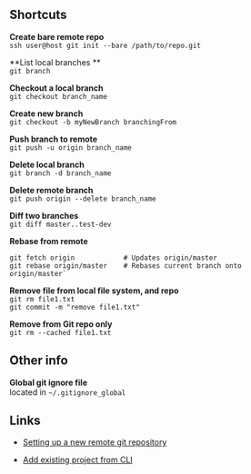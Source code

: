 ## Shortcuts  

**Create bare remote repo**  
`ssh user@host git init --bare /path/to/repo.git`  

**List local branches **  
`git branch`  

**Checkout a local branch**  
`git checkout branch_name`  

**Create new branch**  
`git checkout -b myNewBranch branchingFrom`

**Push branch to remote**   
`git push -u origin branch_name`  

**Delete local branch**  
`git branch -d branch_name`  

**Delete remote branch**  
`git push origin --delete branch_name`  

**Diff two branches**  
`git diff master..test-dev`  

**Rebase from remote**  
```
git fetch origin            # Updates origin/master    
git rebase origin/master    # Rebases current branch onto origin/master`  
```

**Remove file from local file system, and repo**  
`git rm file1.txt`  
`git commit -m "remove file1.txt"`

**Remove from Git repo only**  
`git rm --cached file1.txt`

<!-- ***************************************************************** -->

## Other info

**Global git ignore file**    
located in `~/.gitignore_global`

<!-- ***************************************************************** -->

## Links

 - [Setting up a new remote git repository](https://gist.github.com/toolmantim/569530)

- [Add existing project from CLI](https://help.github.com/articles/adding-an-existing-project-to-github-using-the-command-line/)
